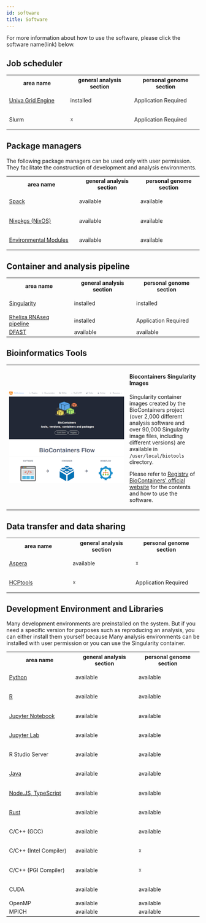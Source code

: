 ```yaml
---
id: software
title: Software
---
```


For more information about how to use the software, please click the software name(link) below.

## Job scheduler

<table>
<tr>
<th width="300">area name</th>
<th width="300"> general analysis section</th>
<th width="300">personal genome section</th>
</tr>
<tr>
<td width="300">

[Univa Grid Engine](univa_grid_engine)
</td>
<td width="300">installed</td>
<td width="300">Application Required</td>
</tr>
<tr>
<td width="300">

Slurm
</td>
<td width="300">☓</td>
<td width="300">Application Required</td>
</tr>
</table>


## Package managers


The following package managers can be used only with user permission. They facilitate the construction of development and analysis environments.

<table>
<tr>
<th width="300">area name</th>
<th width="300"> general analysis section</th>
<th width="300">personal genome section</th>
</tr>
<tr>
<td width="300">

[Spack](/software/spack)
</td>
<td width="300">available</td>
<td width="300">available</td>
</tr>
<tr>
<td width="300">

[Nixpkgs (NixOS)](/software/nixpkgs)
</td>
<td width="300">available</td>
<td width="300">available</td>
</tr>

<tr>
<td width="300">

[Environmental Modules](/software/environmental_modules)
</td>
<td width="300">available</td>
<td width="300">available</td>
</tr>

</table>

## Container and analysis pipeline

<table>
<tr>
<th width="300">area name</th>
<th width="300"> general analysis section</th>
<th width="300">personal genome section</th>
</tr>
<tr>
<td width="300">


[Singularity](Singularity)
</td>
<td width="300">installed</td>
<td width="300">installed</td>
</tr>
<tr>
<td width="300"><a href="https://sc.ddbj.nig.ac.jp/advanced_guides/Rhelixa_RNAseq">Rhelixa RNAseq pipeline</a></td>
<td width="300">installed</td>
<td width="300">Application Required</td>
</tr>

<tr>
<td width="300"><a href="https://sc.ddbj.nig.ac.jp/advanced_guides/advanced_guide#dfast">DFAST</a></td>
<td width="300">available</td>
<td width="300">available</td>
</tr>

</table>


## Bioinformatics Tools


<table border="0">
<tr>
<td width="300">

![](biocontainers_top.png)

</td>
<td>
<h4>Biocontainers Singularity Images</h4>

Singularity container images created by the BioContainers project (over 2,000 different analysis software and over 90,000 Singularity image files, including different versions) are available in `/user/local/biotools` directory.

Please refer to <a href="https://biocontainers.pro/registry">Registry</a> of <a href="https://biocontainers.pro/">BioContainers' official website</a> for the contents and how to use the software.

</td>
</tr>
</table>






## Data transfer and data sharing

<table>
<tr>
<th width="300">area name</th>
<th width="300"> general analysis section</th>
<th width="300">personal genome section</th>
</tr>
<tr>
<td width="300">

[Aspera](./aspera/aspera.md)

</td>
<td width="300">available</td>
<td width="300">☓</td>
</tr>
<tr>
<td width="300">

[HCPtools](./HCPtools/hcptools.md)

</td>
<td width="300">☓</td>
<td width="300">Application Required</td>
</tr>
</table>





## Development Environment and Libraries

Many development environments are preinstalled on the system. But if you need a specific version for purposes such as reproducing an analysis, you can either install them yourself because Many analysis environments can be installed with user permission or you can use the Singularity container.

<table>
<tr>
<th width="300">area name</th>
<th width="300"> general analysis section</th>
<th width="300">personal genome section</th>
</tr>
<tr>
<td width="300">

[Python](python)

</td>
<td width="300">available</td>
<td width="300">available</td>
</tr>
<tr>
<td width="300">

[R](R)

</td>
<td width="300">available</td>
<td width="300">available</td>
</tr>
<tr>
<td width="300">

[Jupyter Notebook](jupyter_notebook)

</td>
<td width="300">available</td>
<td width="300">available</td>
</tr>
<tr>
<td width="300">

[Jupyter Lab](jupyter_lab)

</td>
<td width="300">available</td>
<td width="300">available</td>
</tr>
<tr>
<td width="300">

R Studio Server

</td>
<td width="300">available</td>
<td width="300">available</td>
</tr>

<tr>
<td width="300">

[Java](java)

</td>

<td width="300">available</td>
<td width="300">available</td>
</tr>
<tr>
<td width="300">

[Node.JS, TypeScript](typescript)
</td>
<td width="300">available</td>
<td width="300">available</td>
</tr>
<tr>
<td width="300">

[Rust](rust)

</td>
<td width="300">available</td>
<td width="300">available</td>
</tr>
<tr>
<td width="300">

C/C++ (GCC)

</td>
<td width="300">available</td>
<td width="300">available</td>
</tr>
<tr>
<td width="300">

C/C++ (Intel Compiler)

</td>
<td width="300">available</td>
<td width="300">☓</td>

</tr>
<tr>
<td width="300">

C/C++ (PGI Compiler)

</td>
<td width="300">available</td>
<td width="300">☓</td>
</tr>
<tr>
<td width="300">

CUDA
</td>
<td width="300">available</td>
<td width="300">available</td>
</tr>
<tr>
<td width="300">OpenMP</td>
<td width="300">available</td>
<td width="300">available</td>
</tr>
<tr>
<td width="300">MPICH</td>
<td width="300">available</td>
<td width="300">available</td>
</tr>

</table>








